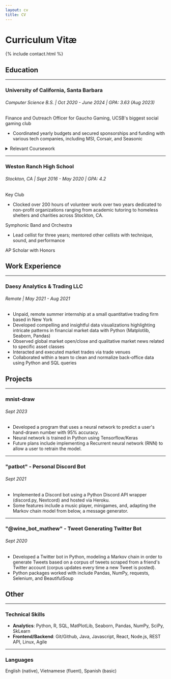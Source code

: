 ```yaml
---
layout: cv
title: CV
---
```


# Curriculum Vitæ

{% include contact.html %}

## Education

---

### University of California, Santa Barbara

###### Computer Science B.S. | Oct 2020 - June 2024 | GPA: 3.63 (Aug 2023)

Finance and Outreach Officer for Gaucho Gaming, UCSB's biggest social gaming club
* Coordinated yearly budgets and secured sponsorships and funding with various tech companies, including MSI, Corsair, and Seasonic

<details>
    <summary>Relevant Coursework</summary>
    <ul>
        <li> Data Structures and Algorithms (CS130A-B, F22-W23) </li>
        <li> Probability and Statistics (PSTAT 120A-B, W22-S22) </li>
        <li> Intro to Computational Science (CS 111, W23) </li>
        <li> Computer Architecture (CS 154, W23) </li>
        <li> Automata Theory (CS 138, S23) </li>
        <li> Intro to Artificial Intelligence and Machine Learning (CS 165A-B, S23) </li>
        <li> Advanced Application Programming (CS 156, S23) </li>
        <li> Mobile App Development (CS 184, F23) </li>
        <li> Fundamentals of Database Systems (CS 174A, F23) </li>
        <li> Internet of Things (IoT) (CS 190I, F23) </li>
    </ul>
</details>

---

### Weston Ranch High School

###### Stockton, CA | Sept 2016 - May 2020 | GPA: 4.2

Key Club
* Clocked over 200 hours of volunteer work over two years dedicated to non-profit organizations ranging from academic tutoring to homeless shelters and charities across Stockton, CA.

Symphonic Band and Orchestra
* Lead cellist for three years; mentored other cellists with technique, sound, and performance

AP Scholar with Honors


## Work Experience

---

### Daesy Analytics & Trading LLC

###### Remote | May 2021 - Aug 2021

* Unpaid, remote summer internship at a small quantitative trading firm based in New York
* Developed compelling and insightful data visualizations highlighting intricate patterns in financial market data with Python (Matplotlib, Seaborn, Pandas)
* Observed global market open/close and qualitative market news related to specific asset classes
* Interacted and executed market trades via trade venues
* Collaborated within a team to clean and normalize back-office data using Python and SQL queries


## Projects

---

### mnist-draw

###### Sept 2023

* Developed a program that uses a neural network to predict a user's hand-drawn number with 95% accuracy.
* Neural network is trained in Python using Tensorflow/Keras
* Future plans include implementing a Recurrent neural network (RNN) to allow a user to retrain the model.

---

### "patbot" - Personal Discord Bot

###### Sept 2021

* Implemented a Discord bot using a Python Discord API wrapper (discord.py, Nextcord) and hosted via Heroku.
* Some features include a music player, minigames, and, adapting the Markov chain model from below, a message generator.

---

### "@wine_bot_mathew" - Tweet Generating Twitter Bot

###### Sept 2020

* Developed a Twitter bot in Python, modeling a Markov chain in order to generate Tweets based on a corpus of tweets scraped from a friend's Twitter account (corpus updates every time a new Tweet is posted).
* Python packages worked with include Pandas, NumPy, requests, Selenium, and BeautifulSoup


## Other

---

### Technical Skills
* **Analytics**: Python, R, SQL, MatPlotLib, Seaborn, Pandas, NumPy, SciPy, SkLearn
* **Frontend/Backend**: Git/Github, Java, Javascript, React, Node.js, REST API, Linux, Agile

---

### Languages
English (native), Vietnamese (fluent), Spanish (basic)
